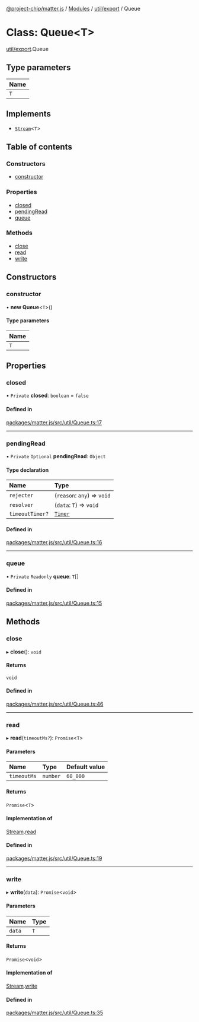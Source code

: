 [@project-chip/matter.js](../README.md) / [Modules](../modules.md) / [util/export](../modules/util_export.md) / Queue

# Class: Queue<T\>

[util/export](../modules/util_export.md).Queue

## Type parameters

| Name |
| :------ |
| `T` |

## Implements

- [`Stream`](../interfaces/util_export.Stream.md)<`T`\>

## Table of contents

### Constructors

- [constructor](util_export.Queue.md#constructor)

### Properties

- [closed](util_export.Queue.md#closed)
- [pendingRead](util_export.Queue.md#pendingread)
- [queue](util_export.Queue.md#queue)

### Methods

- [close](util_export.Queue.md#close)
- [read](util_export.Queue.md#read)
- [write](util_export.Queue.md#write)

## Constructors

### constructor

• **new Queue**<`T`\>()

#### Type parameters

| Name |
| :------ |
| `T` |

## Properties

### closed

• `Private` **closed**: `boolean` = `false`

#### Defined in

[packages/matter.js/src/util/Queue.ts:17](https://github.com/project-chip/matter.js/blob/be83914/packages/matter.js/src/util/Queue.ts#L17)

___

### pendingRead

• `Private` `Optional` **pendingRead**: `Object`

#### Type declaration

| Name | Type |
| :------ | :------ |
| `rejecter` | (`reason`: `any`) => `void` |
| `resolver` | (`data`: `T`) => `void` |
| `timeoutTimer?` | [`Timer`](../interfaces/time_export.Timer.md) |

#### Defined in

[packages/matter.js/src/util/Queue.ts:16](https://github.com/project-chip/matter.js/blob/be83914/packages/matter.js/src/util/Queue.ts#L16)

___

### queue

• `Private` `Readonly` **queue**: `T`[]

#### Defined in

[packages/matter.js/src/util/Queue.ts:15](https://github.com/project-chip/matter.js/blob/be83914/packages/matter.js/src/util/Queue.ts#L15)

## Methods

### close

▸ **close**(): `void`

#### Returns

`void`

#### Defined in

[packages/matter.js/src/util/Queue.ts:46](https://github.com/project-chip/matter.js/blob/be83914/packages/matter.js/src/util/Queue.ts#L46)

___

### read

▸ **read**(`timeoutMs?`): `Promise`<`T`\>

#### Parameters

| Name | Type | Default value |
| :------ | :------ | :------ |
| `timeoutMs` | `number` | `60_000` |

#### Returns

`Promise`<`T`\>

#### Implementation of

[Stream](../interfaces/util_export.Stream.md).[read](../interfaces/util_export.Stream.md#read)

#### Defined in

[packages/matter.js/src/util/Queue.ts:19](https://github.com/project-chip/matter.js/blob/be83914/packages/matter.js/src/util/Queue.ts#L19)

___

### write

▸ **write**(`data`): `Promise`<`void`\>

#### Parameters

| Name | Type |
| :------ | :------ |
| `data` | `T` |

#### Returns

`Promise`<`void`\>

#### Implementation of

[Stream](../interfaces/util_export.Stream.md).[write](../interfaces/util_export.Stream.md#write)

#### Defined in

[packages/matter.js/src/util/Queue.ts:35](https://github.com/project-chip/matter.js/blob/be83914/packages/matter.js/src/util/Queue.ts#L35)
